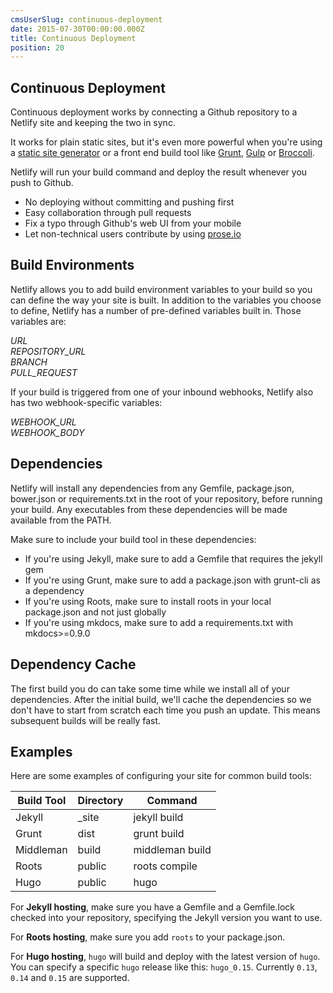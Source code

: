 ```yaml
---
cmsUserSlug: continuous-deployment
date: 2015-07-30T00:00:00.000Z
title: Continuous Deployment
position: 20
---
```


## Continuous Deployment

Continuous deployment works by connecting a Github repository to a Netlify site and keeping the two in sync.

It works for plain static sites, but it's even more powerful when you're using a [static site generator](https://www.staticgen.com) or a front end build tool like [Grunt](http://gruntjs.com/), [Gulp](http://gulpjs.com/) or [Broccoli](https://github.com/broccolijs/broccoli).

Netlify will run your build command and deploy the result whenever you push to Github.

* No deploying without committing and pushing first
* Easy collaboration through pull requests
* Fix a typo through Github's web UI from your mobile
* Let non-technical users contribute by using [prose.io](http://prose.io/)

## Build Environments

Netlify allows you to add build environment variables to your build so you can define the way your site is built. In addition to the variables you choose to define, Netlify has a number of pre-defined variables built in. Those variables are:

*URL*   
*REPOSITORY_URL*   
*BRANCH*   
*PULL_REQUEST*  

If your build is triggered from one of your inbound webhooks, Netlify also has two webhook-specific variables:

*WEBHOOK_URL*   
*WEBHOOK_BODY*

## Dependencies

Netlify will install any dependencies from any Gemfile, package.json, bower.json or requirements.txt in the root of your repository, before running your build. Any executables from these dependencies will be made available from the PATH.

Make sure to include your build tool in these dependencies:

* If you're using Jekyll, make sure to add a Gemfile that requires the jekyll gem
* If you're using Grunt, make sure to add a package.json with grunt-cli as a dependency
* If you're using Roots, make sure to install roots in your local package.json and not just globally
* If you're using mkdocs, make sure to add a requirements.txt with mkdocs>=0.9.0

## Dependency Cache

The first build you do can take some time while we install all of your dependencies. After the initial build, we'll cache the dependencies so we don't have to start from scratch each time you push an update. This means subsequent builds will be really fast.

## Examples

Here are some examples of configuring your site for common build tools:

Build Tool | Directory | Command
-----------|-----------|--------------
Jekyll     | _site     | jekyll build
Grunt      | dist      | grunt build
Middleman  | build     | middleman build
Roots      | public    | roots compile
Hugo       | public    | hugo

For **Jekyll hosting**, make sure you have a Gemfile and a Gemfile.lock checked into your repository, specifying the Jekyll version you want to use.

For **Roots hosting**, make sure you add `roots` to your package.json.

For **Hugo hosting**, `hugo` will build and deploy with the latest version of `hugo`. You can specify a specific `hugo` release like this: `hugo_0.15`. Currently `0.13`, `0.14` and `0.15` are supported.

